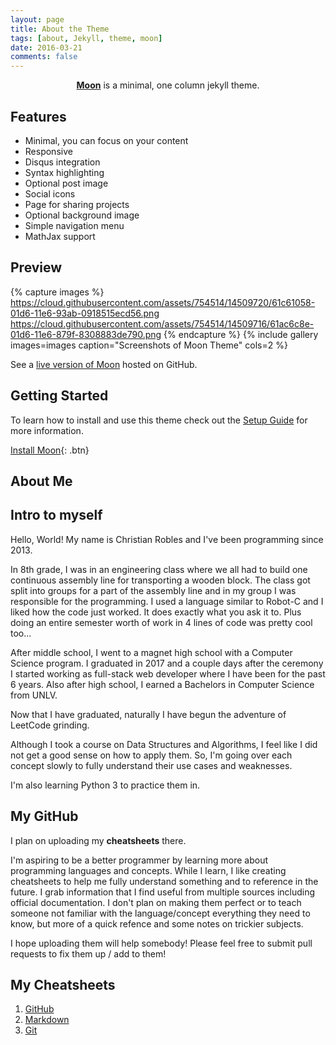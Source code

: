 ```yaml
---
layout: page
title: About the Theme
tags: [about, Jekyll, theme, moon]
date: 2016-03-21
comments: false
---
```

    
<center><a href="http://taylantatli.github.io/Moon"><b>Moon</b></a> is a minimal, one column jekyll theme.</center>

## Features
* Minimal, you can focus on your content
* Responsive
* Disqus integration
* Syntax highlighting
* Optional post image
* Social icons
* Page for sharing projects
* Optional background image
* Simple navigation menu
* MathJax support

## Preview

{% capture images %}
    https://cloud.githubusercontent.com/assets/754514/14509720/61c61058-01d6-11e6-93ab-0918515ecd56.png
    https://cloud.githubusercontent.com/assets/754514/14509716/61ac6c8e-01d6-11e6-879f-8308883de790.png
{% endcapture %}
{% include gallery images=images caption="Screenshots of Moon Theme" cols=2 %}

See a [live version of Moon](http://taylantatli.github.io/Moon) hosted on GitHub.

## Getting Started

To learn how to install and use this theme check out the [Setup Guide](http://taylantatli.me/Moon/moon-theme/) for more information.
      
[Install Moon](https://github.com/TaylanTatli/Moon){: .btn}

## About Me

## Intro to myself

Hello, World! My name is Christian Robles and I've been programming since 2013.

In 8th grade, I was in an engineering class where we all had to build one continuous assembly line for transporting a wooden block. The class got split into groups for a part of the assembly line and in my group I was responsible for the programming. I used a language similar to Robot-C and I liked how the code just worked. It does exactly what you ask it to. Plus doing an entire semester worth of work in 4 lines of code was pretty cool too...

After middle school, I went to a magnet high school with a Computer Science program. I graduated in 2017 and a couple days after the ceremony I started working as full-stack web developer where I have been for the past 6 years. Also after high school, I earned a Bachelors in Computer Science from UNLV.

Now that I have graduated, naturally I have begun the adventure of LeetCode grinding.

Although I took a course on Data Structures and Algorithms, I feel like I did not get a good sense on how to apply them. So, I'm going over each concept slowly to fully understand their use cases and weaknesses.

I'm also learning Python 3 to practice them in.

## My GitHub

I plan on uploading my **cheatsheets** there.

I'm aspiring to be a better programmer by learning more about programming languages and concepts. While I learn, I like creating cheatsheets to help me fully understand something and to reference in the future. I grab information that I find useful from multiple sources including official documentation. I don't plan on making them perfect or to teach someone not familiar with the language/concept everything they need to know, but more of a quick refence and some notes on trickier subjects.

I hope uploading them will help somebody! Please feel free to submit pull requests to fix them up / add to them!

## My Cheatsheets

1. [GitHub](https://github.com/chrisrobles/github-cheatsheet)
2. [Markdown](https://github.com/chrisrobles/markdown-cheatsheet)
3. [Git](https://github.com/chrisrobles/git-cheatsheet)

